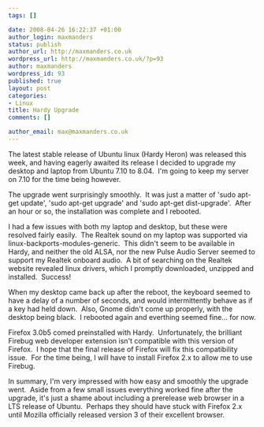 ```yaml
--- 
tags: []

date: 2008-04-26 16:22:37 +01:00
author_login: maxmanders
status: publish
author_url: http://maxmanders.co.uk
wordpress_url: http://maxmanders.co.uk/?p=93
author: maxmanders
wordpress_id: 93
published: true
layout: post
categories: 
- Linux
title: Hardy Upgrade
comments: []

author_email: max@maxmanders.co.uk
---
```

The latest stable release of Ubuntu linux (Hardy Heron) was released this week, and having eagerly awaited its release I decided to upgrade my desktop and laptop from Ubuntu 7.10 to 8.04.&nbsp; I'm going to keep my server on 7.10 for the time being however.

The upgrade went surprisingly smoothly.&nbsp; It was just a matter of 'sudo apt-get update', 'sudo apt-get upgrade' and 'sudo apt-get dist-upgrade'.&nbsp; After an hour or so, the installation was complete and I rebooted.

I had a few issues with both my laptop and desktop, but these were resolved fairly easily.&nbsp; The Realtek sound on my laptop was supported via linux-backports-modules-generic.&nbsp; This didn't seem to be available in Hardy, and neither the old ALSA, nor the new Pulse Audio Server seemed to support my Realtek onboard audio.&nbsp; A bit of searching on the Realtek website revealed linux drivers, which I promptly downloaded, unzipped and installed.&nbsp; Success!

When my desktop came back up after the reboot, the keyboard seemed to have a delay of a number of seconds, and would intermittently behave as if a key had held down.&nbsp; Also, Gnome didn't come up properly, with the desktop being black.&nbsp; I rebooted again and everthing seemed fine... for now.

Firefox 3.0b5 comed preinstalled with Hardy.&nbsp; Unfortunately, the brilliant Firebug web developer extension isn't compatible with this version of Firefox.&nbsp; I hope that the final release of Firefox will fix this compatibility issue.&nbsp; For the time being, I will have to install Firefox 2.x to allow me to use Firebug.

In summary, I'm very impressed with how easy and smoothly the upgrade went.&nbsp; Aside from a few small issues everything worked fine after the upgrade, it's just a shame about including a prerelease web browser in a LTS release of Ubuntu.&nbsp; Perhaps they should have stuck with Firefox 2.x until Mozilla officially released version 3 of their excellent browser.
